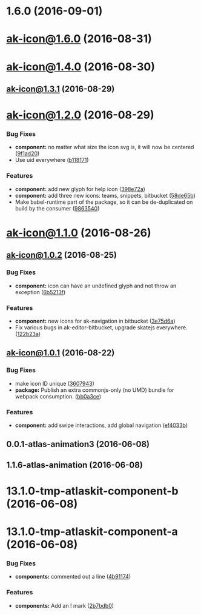 <a name="1.6.0"></a>
# 1.6.0 (2016-09-01)



<a name="ak-icon@1.6.0"></a>
# ak-icon@1.6.0 (2016-08-31)



<a name="ak-icon@1.4.0"></a>
# ak-icon@1.4.0 (2016-08-30)



<a name="ak-icon@1.3.1"></a>
## ak-icon@1.3.1 (2016-08-29)



<a name="ak-icon@1.2.0"></a>
# ak-icon@1.2.0 (2016-08-29)


### Bug Fixes

* **component:** no matter what size the icon svg is, it will now be centered ([9f1ad20](https://bitbucket.org/atlassian/atlaskit/commits/9f1ad20))
* Use uid everywhere ([b118171](https://bitbucket.org/atlassian/atlaskit/commits/b118171))


### Features

* **component:** add new glyph for help icon ([398e72a](https://bitbucket.org/atlassian/atlaskit/commits/398e72a))
* **component:** add three new icons: teams, snippets, bitbucket ([58de65b](https://bitbucket.org/atlassian/atlaskit/commits/58de65b))
* Make babel-runtime part of the package, so it can be de-duplicated on build by the consumer ([9863540](https://bitbucket.org/atlassian/atlaskit/commits/9863540))



<a name="ak-icon@1.1.0"></a>
# ak-icon@1.1.0 (2016-08-26)



<a name="ak-icon@1.0.2"></a>
## ak-icon@1.0.2 (2016-08-25)


### Bug Fixes

* **component:** icon can have an undefined glyph and not throw an exception ([6b5213f](https://bitbucket.org/atlassian/atlaskit/commits/6b5213f))


### Features

* **component:** new icons for ak-navigation in bitbucket ([3e75d6a](https://bitbucket.org/atlassian/atlaskit/commits/3e75d6a))
* Fix various bugs in ak-editor-bitbucket, upgrade skatejs everywhere. ([122b23a](https://bitbucket.org/atlassian/atlaskit/commits/122b23a))



<a name="ak-icon@1.0.1"></a>
## ak-icon@1.0.1 (2016-08-22)


### Bug Fixes

* make icon ID unique ([3607943](https://bitbucket.org/atlassian/atlaskit/commits/3607943))
* **package:** Publish an extra commonjs-only (no UMD) bundle for webpack consumption. ([bb0a3ce](https://bitbucket.org/atlassian/atlaskit/commits/bb0a3ce))


### Features

* **component:** add swipe interactions, add global navigation ([ef4033b](https://bitbucket.org/atlassian/atlaskit/commits/ef4033b))



<a name="0.0.1-atlas-animation3"></a>
## 0.0.1-atlas-animation3 (2016-06-08)



<a name="1.1.6-atlas-animation"></a>
## 1.1.6-atlas-animation (2016-06-08)



<a name="13.1.0-tmp-atlaskit-component-b"></a>
# 13.1.0-tmp-atlaskit-component-b (2016-06-08)



<a name="13.1.0-tmp-atlaskit-component-a"></a>
# 13.1.0-tmp-atlaskit-component-a (2016-06-08)


### Bug Fixes

* **components:** commented out a line ([4b91174](https://bitbucket.org/atlassian/atlaskit/commits/4b91174))


### Features

* **components:** Add an ! mark ([2b7bdb0](https://bitbucket.org/atlassian/atlaskit/commits/2b7bdb0))



